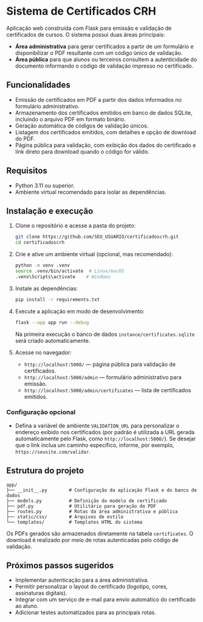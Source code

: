 # Sistema de Certificados CRH

Aplicação web construída com Flask para emissão e validação de certificados de cursos. O sistema possui duas áreas principais:

- **Área administrativa** para gerar certificados a partir de um formulário e disponibilizar o PDF resultante com um código único de validação.
- **Área pública** para que alunos ou terceiros consultem a autenticidade do documento informando o código de validação impresso no certificado.

## Funcionalidades

- Emissão de certificados em PDF a partir dos dados informados no formulário administrativo.
- Armazenamento dos certificados emitidos em banco de dados SQLite, incluindo o arquivo PDF em formato binário.
- Geração automática de códigos de validação únicos.
- Listagem dos certificados emitidos, com detalhes e opção de download do PDF.
- Página pública para validação, com exibição dos dados do certificado e link direto para download quando o código for válido.

## Requisitos

- Python 3.11 ou superior.
- Ambiente virtual recomendado para isolar as dependências.

## Instalação e execução

1. Clone o repositório e acesse a pasta do projeto:

   ```bash
   git clone https://github.com/SEU_USUARIO/certificadoscrh.git
   cd certificadoscrh
   ```

2. Crie e ative um ambiente virtual (opcional, mas recomendado):

   ```bash
   python -m venv .venv
   source .venv/bin/activate  # Linux/macOS
   .venv\Scripts\activate    # Windows
   ```

3. Instale as dependências:

   ```bash
   pip install -r requirements.txt
   ```

4. Execute a aplicação em modo de desenvolvimento:

   ```bash
   flask --app app run --debug
   ```

   Na primeira execução o banco de dados `instance/certificates.sqlite` será criado automaticamente.

5. Acesse no navegador:

   - `http://localhost:5000/` — página pública para validação de certificados.
   - `http://localhost:5000/admin` — formulário administrativo para emissão.
   - `http://localhost:5000/admin/certificates` — lista de certificados emitidos.

### Configuração opcional

- Defina a variável de ambiente `VALIDATION_URL` para personalizar o endereço exibido nos certificados (por padrão é utilizada a URL gerada automaticamente pelo Flask, como `http://localhost:5000/`). Se desejar que o link inclua um caminho específico, informe, por exemplo, `https://seusite.com/validar`.

## Estrutura do projeto

```
app/
├── __init__.py        # Configuração da aplicação Flask e do banco de dados
├── models.py          # Definição do modelo de certificado
├── pdf.py             # Utilitário para geração do PDF
├── routes.py          # Rotas da área administrativa e pública
├── static/css/        # Arquivos de estilo
└── templates/         # Templates HTML do sistema
```

Os PDFs gerados são armazenados diretamente na tabela `certificates`. O download é realizado por meio de rotas autenticadas pelo código de validação.

## Próximos passos sugeridos

- Implementar autenticação para a área administrativa.
- Permitir personalizar o layout do certificado (logotipo, cores, assinaturas digitais).
- Integrar com um serviço de e-mail para envio automático do certificado ao aluno.
- Adicionar testes automatizados para as principais rotas.
